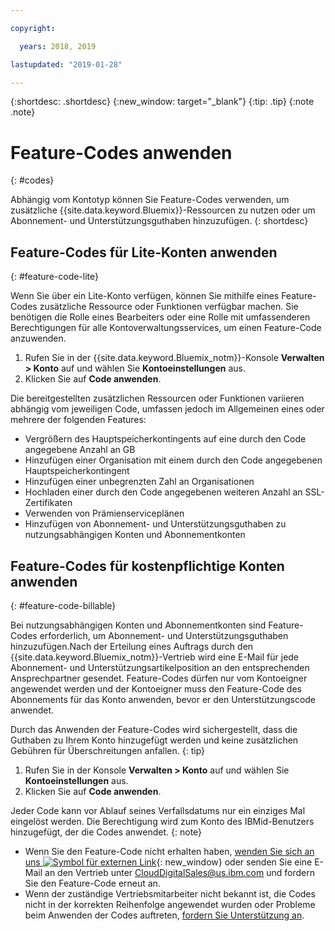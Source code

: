 ```yaml
---

copyright:

  years: 2018, 2019

lastupdated: "2019-01-28"

---
```


{:shortdesc: .shortdesc}
{:new_window: target="_blank"}
{:tip: .tip}
{:note .note}


# Feature-Codes anwenden
{: #codes}

Abhängig vom Kontotyp können Sie Feature-Codes verwenden, um zusätzliche {{site.data.keyword.Bluemix}}-Ressourcen zu nutzen oder um Abonnement- und Unterstützungsguthaben hinzuzufügen.
{: shortdesc}


## Feature-Codes für Lite-Konten anwenden
{: #feature-code-lite}

Wenn Sie über ein Lite-Konto verfügen, können Sie mithilfe eines Feature-Codes zusätzliche Ressource oder Funktionen verfügbar machen. Sie benötigen die Rolle eines Bearbeiters oder eine Rolle mit umfassenderen Berechtigungen für alle Kontoverwaltungsservices, um einen Feature-Code anzuwenden.  

1. Rufen Sie in der {{site.data.keyword.Bluemix_notm}}-Konsole **Verwalten > Konto** auf und wählen Sie **Kontoeinstellungen** aus.
2. Klicken Sie auf **Code anwenden**.

Die bereitgestellten zusätzlichen Ressourcen oder Funktionen variieren abhängig vom jeweiligen Code, umfassen jedoch im Allgemeinen eines oder mehrere der folgenden Features:

  * Vergrößern des Hauptspeicherkontingents auf eine durch den Code angegebene Anzahl an GB
  * Hinzufügen einer Organisation mit einem durch den Code angegebenen Hauptspeicherkontingent
  * Hinzufügen einer unbegrenzten Zahl an Organisationen
  * Hochladen einer durch den Code angegebenen weiteren Anzahl an SSL-Zertifikaten
  * Verwenden von Prämienserviceplänen
  * Hinzufügen von Abonnement- und Unterstützungsguthaben zu nutzungsabhängigen Konten und Abonnementkonten


## Feature-Codes für kostenpflichtige Konten anwenden
{: #feature-code-billable}

Bei nutzungsabhängigen Konten und Abonnementkonten sind Feature-Codes erforderlich, um Abonnement- und Unterstützungsguthaben hinzuzufügen.Nach der Erteilung eines Auftrags durch den {{site.data.keyword.Bluemix_notm}}-Vertrieb wird eine E-Mail für jede Abonnement- und Unterstützungsartikelposition an den entsprechenden Ansprechpartner gesendet. Feature-Codes dürfen nur vom Kontoeigner angewendet werden und der Kontoeigner muss den Feature-Code des Abonnements für das Konto anwenden, bevor er den Unterstützungscode anwendet.

Durch das Anwenden der Feature-Codes wird sichergestellt, dass die Guthaben zu Ihrem Konto hinzugefügt werden und keine zusätzlichen Gebühren für Überschreitungen anfallen.
{: tip}

1. Rufen Sie in der Konsole **Verwalten > Konto** auf und wählen Sie **Kontoeinstellungen** aus.
2. Klicken Sie auf **Code anwenden**.

  Jeder Code kann vor Ablauf seines Verfallsdatums nur ein einziges Mal eingelöst werden. Die Berechtigung wird zum Konto des IBMid-Benutzers hinzugefügt, der die Codes anwendet.
  {: note}

  * Wenn Sie den Feature-Code nicht erhalten haben, [wenden Sie sich an uns ![Symbol für externen Link](../icons/launch-glyph.svg "Symbol für externen Link")](https://www.ibm.com/cloud-computing/bluemix/contact-us){: new_window} oder senden Sie eine E-Mail an den Vertrieb unter CloudDigitalSales@us.ibm.com und fordern Sie den Feature-Code erneut an.
  * Wenn der zuständige Vertriebsmitarbeiter nicht bekannt ist, die Codes nicht in der korrekten Reihenfolge angewendet wurden oder Probleme beim Anwenden der Codes auftreten, [fordern Sie Unterstützung an](/docs/get-support?topic=get-support-getting-customer-support).
